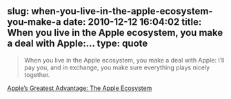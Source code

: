 slug: when-you-live-in-the-apple-ecosystem-you-make-a
date: 2010-12-12 16:04:02
title: When you live in the Apple ecosystem, you make a deal with Apple:...
type: quote
---

> When you live in the Apple ecosystem, you make a deal with Apple: I’ll pay you, and in exchange, you make sure everything plays nicely together.

[Apple’s Greatest Advantage: The Apple Ecosystem](http://gigaom.com/apple/apples-greatest-advantage-the-apple-ecosystem-google/)
